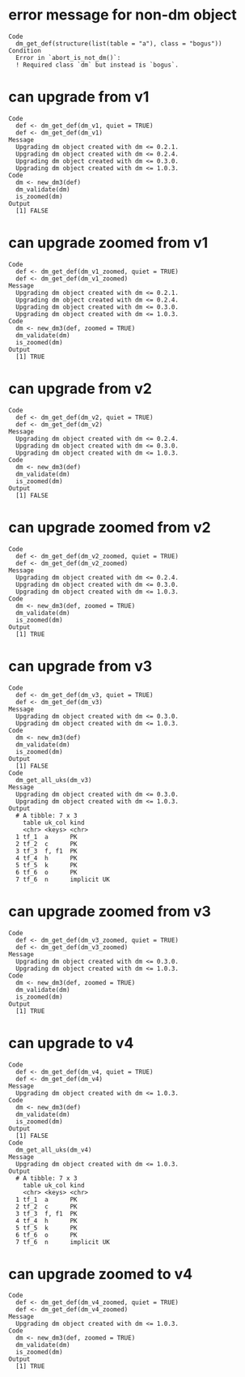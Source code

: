 # error message for non-dm object

    Code
      dm_get_def(structure(list(table = "a"), class = "bogus"))
    Condition
      Error in `abort_is_not_dm()`:
      ! Required class `dm` but instead is `bogus`.

# can upgrade from v1

    Code
      def <- dm_get_def(dm_v1, quiet = TRUE)
      def <- dm_get_def(dm_v1)
    Message
      Upgrading dm object created with dm <= 0.2.1.
      Upgrading dm object created with dm <= 0.2.4.
      Upgrading dm object created with dm <= 0.3.0.
      Upgrading dm object created with dm <= 1.0.3.
    Code
      dm <- new_dm3(def)
      dm_validate(dm)
      is_zoomed(dm)
    Output
      [1] FALSE

# can upgrade zoomed from v1

    Code
      def <- dm_get_def(dm_v1_zoomed, quiet = TRUE)
      def <- dm_get_def(dm_v1_zoomed)
    Message
      Upgrading dm object created with dm <= 0.2.1.
      Upgrading dm object created with dm <= 0.2.4.
      Upgrading dm object created with dm <= 0.3.0.
      Upgrading dm object created with dm <= 1.0.3.
    Code
      dm <- new_dm3(def, zoomed = TRUE)
      dm_validate(dm)
      is_zoomed(dm)
    Output
      [1] TRUE

# can upgrade from v2

    Code
      def <- dm_get_def(dm_v2, quiet = TRUE)
      def <- dm_get_def(dm_v2)
    Message
      Upgrading dm object created with dm <= 0.2.4.
      Upgrading dm object created with dm <= 0.3.0.
      Upgrading dm object created with dm <= 1.0.3.
    Code
      dm <- new_dm3(def)
      dm_validate(dm)
      is_zoomed(dm)
    Output
      [1] FALSE

# can upgrade zoomed from v2

    Code
      def <- dm_get_def(dm_v2_zoomed, quiet = TRUE)
      def <- dm_get_def(dm_v2_zoomed)
    Message
      Upgrading dm object created with dm <= 0.2.4.
      Upgrading dm object created with dm <= 0.3.0.
      Upgrading dm object created with dm <= 1.0.3.
    Code
      dm <- new_dm3(def, zoomed = TRUE)
      dm_validate(dm)
      is_zoomed(dm)
    Output
      [1] TRUE

# can upgrade from v3

    Code
      def <- dm_get_def(dm_v3, quiet = TRUE)
      def <- dm_get_def(dm_v3)
    Message
      Upgrading dm object created with dm <= 0.3.0.
      Upgrading dm object created with dm <= 1.0.3.
    Code
      dm <- new_dm3(def)
      dm_validate(dm)
      is_zoomed(dm)
    Output
      [1] FALSE
    Code
      dm_get_all_uks(dm_v3)
    Message
      Upgrading dm object created with dm <= 0.3.0.
      Upgrading dm object created with dm <= 1.0.3.
    Output
      # A tibble: 7 x 3
        table uk_col kind       
        <chr> <keys> <chr>      
      1 tf_1  a      PK         
      2 tf_2  c      PK         
      3 tf_3  f, f1  PK         
      4 tf_4  h      PK         
      5 tf_5  k      PK         
      6 tf_6  o      PK         
      7 tf_6  n      implicit UK

# can upgrade zoomed from v3

    Code
      def <- dm_get_def(dm_v3_zoomed, quiet = TRUE)
      def <- dm_get_def(dm_v3_zoomed)
    Message
      Upgrading dm object created with dm <= 0.3.0.
      Upgrading dm object created with dm <= 1.0.3.
    Code
      dm <- new_dm3(def, zoomed = TRUE)
      dm_validate(dm)
      is_zoomed(dm)
    Output
      [1] TRUE

# can upgrade to v4

    Code
      def <- dm_get_def(dm_v4, quiet = TRUE)
      def <- dm_get_def(dm_v4)
    Message
      Upgrading dm object created with dm <= 1.0.3.
    Code
      dm <- new_dm3(def)
      dm_validate(dm)
      is_zoomed(dm)
    Output
      [1] FALSE
    Code
      dm_get_all_uks(dm_v4)
    Message
      Upgrading dm object created with dm <= 1.0.3.
    Output
      # A tibble: 7 x 3
        table uk_col kind       
        <chr> <keys> <chr>      
      1 tf_1  a      PK         
      2 tf_2  c      PK         
      3 tf_3  f, f1  PK         
      4 tf_4  h      PK         
      5 tf_5  k      PK         
      6 tf_6  o      PK         
      7 tf_6  n      implicit UK

# can upgrade zoomed to v4

    Code
      def <- dm_get_def(dm_v4_zoomed, quiet = TRUE)
      def <- dm_get_def(dm_v4_zoomed)
    Message
      Upgrading dm object created with dm <= 1.0.3.
    Code
      dm <- new_dm3(def, zoomed = TRUE)
      dm_validate(dm)
      is_zoomed(dm)
    Output
      [1] TRUE

